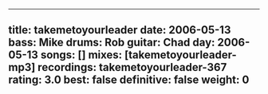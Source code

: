 
---
title: takemetoyourleader
date: 2006-05-13
bass:	Mike
drums:	Rob
guitar:	Chad
day: 2006-05-13
songs: []
mixes: [takemetoyourleader-mp3]
recordings: takemetoyourleader-367
rating: 3.0
best: false
definitive: false
weight: 0
---
